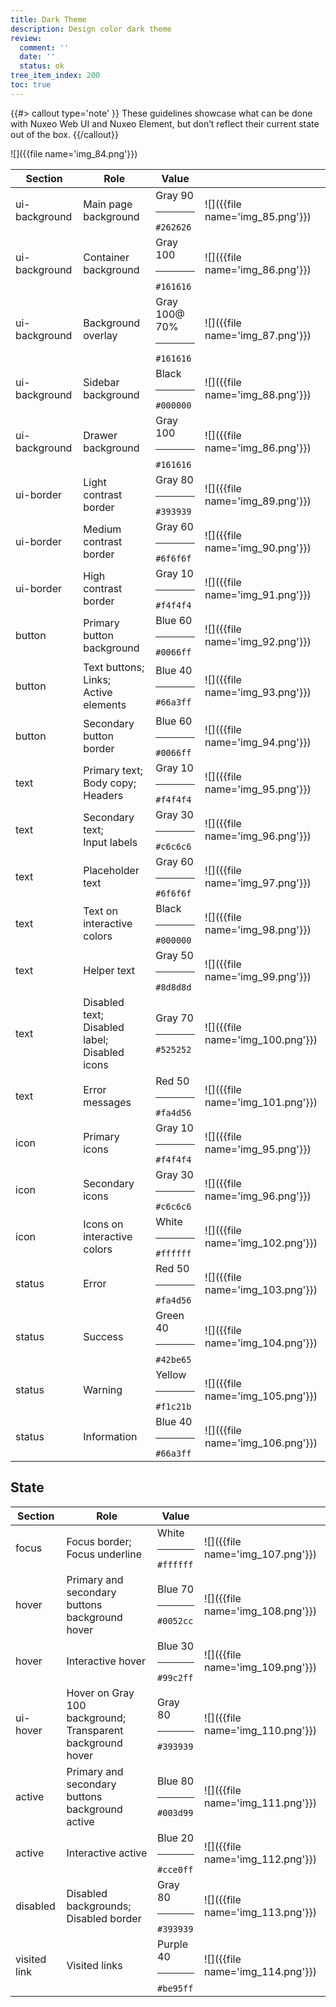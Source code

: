 ```yaml
---
title: Dark Theme
description: Design color dark theme
review:
  comment: ''
  date: ''
  status: ok
tree_item_index: 200
toc: true
---
```


{{#> callout type='note' }}
These guidelines showcase what can be done with Nuxeo Web UI and Nuxeo Element, but don’t reflect their current state out of the box.
{{/callout}}

![]({{file name='img_84.png'}})

| Section       | Role                                                | Value                      |                                  |
| ------------- | --------------------------------------------------- | -------------------------- | -------------------------------- |
| ui-background | Main page background                                | Gray 90<hr>`#262626`       | ![]({{file name='img_85.png'}})  |
| ui-background | Container background                                | Gray 100<hr>`#161616`      | ![]({{file name='img_86.png'}})  |
| ui-background | Background overlay                                  | Gray 100@ 70%<hr>`#161616` | ![]({{file name='img_87.png'}})  |
| ui-background | Sidebar background                                  | Black<hr>`#000000`         | ![]({{file name='img_88.png'}})  |
| ui-background | Drawer background                                   | Gray 100<hr>`#161616`      | ![]({{file name='img_86.png'}})  |
| ui-border     | Light contrast border                               | Gray 80<hr>`#393939`       | ![]({{file name='img_89.png'}})  |
| ui-border     | Medium contrast border                              | Gray 60<hr>`#6f6f6f`       | ![]({{file name='img_90.png'}})  |
| ui-border     | High contrast border                                | Gray 10<hr>`#f4f4f4`       | ![]({{file name='img_91.png'}})  |
| button        | Primary button background                           | Blue 60<hr>`#0066ff`       | ![]({{file name='img_92.png'}})  |
| button        | Text buttons;<br>Links;<br>Active elements          | Blue 40<hr>`#66a3ff`       | ![]({{file name='img_93.png'}})  |
| button        | Secondary button border                             | Blue 60<hr>`#0066ff`       | ![]({{file name='img_94.png'}})  |
| text          | Primary text;<br>Body copy;<br>Headers              | Gray 10<hr>`#f4f4f4`       | ![]({{file name='img_95.png'}})  |
| text          | Secondary text;<br>Input labels                     | Gray 30<hr>`#c6c6c6`       | ![]({{file name='img_96.png'}})  |
| text          | Placeholder text                                    | Gray 60<hr>`#6f6f6f`       | ![]({{file name='img_97.png'}})  |
| text          | Text on interactive colors                          | Black<hr>`#000000`         | ![]({{file name='img_98.png'}})  |
| text          | Helper text                                         | Gray 50<hr>`#8d8d8d`       | ![]({{file name='img_99.png'}})  |
| text          | Disabled text;<br>Disabled label;<br>Disabled icons | Gray 70<hr>`#525252`       | ![]({{file name='img_100.png'}}) |
| text          | Error messages                                      | Red 50<hr>`#fa4d56`        | ![]({{file name='img_101.png'}}) |
| icon          | Primary icons                                       | Gray 10<hr>`#f4f4f4`       | ![]({{file name='img_95.png'}})  |
| icon          | Secondary icons                                     | Gray 30<hr>`#c6c6c6`       | ![]({{file name='img_96.png'}})  |
| icon          | Icons on interactive colors                         | White<hr>`#ffffff`         | ![]({{file name='img_102.png'}}) |
| status        | Error                                               | Red 50<hr>`#fa4d56`        | ![]({{file name='img_103.png'}}) |
| status        | Success                                             | Green 40<hr>`#42be65`      | ![]({{file name='img_104.png'}}) |
| status        | Warning                                             | Yellow<hr>`#f1c21b`        | ![]({{file name='img_105.png'}}) |
| status        | Information                                         | Blue 40<hr>`#66a3ff`       | ![]({{file name='img_106.png'}}) |

## State

| Section      | Role                                                           | Value                  |                                  |
| ------------ | -------------------------------------------------------------- | ---------------------- | -------------------------------- |
| focus        | Focus border;<br>Focus underline                               | White<hr>`#ffffff`     | ![]({{file name='img_107.png'}}) |
| hover        | Primary and secondary buttons background hover                 | Blue 70<hr>`#0052cc`   | ![]({{file name='img_108.png'}}) |
| hover        | Interactive hover                                              | Blue 30<hr>`#99c2ff`   | ![]({{file name='img_109.png'}}) |
| ui-hover     | Hover on Gray 100 background; <br>Transparent background hover | Gray 80<hr>`#393939`   | ![]({{file name='img_110.png'}}) |
| active       | Primary and secondary buttons background active                | Blue 80<hr>`#003d99`   | ![]({{file name='img_111.png'}}) |
| active       | Interactive active                                             | Blue 20<hr>`#cce0ff`   | ![]({{file name='img_112.png'}}) |
| disabled     | Disabled backgrounds;<br>Disabled border                       | Gray 80<hr>`#393939`   | ![]({{file name='img_113.png'}}) |
| visited link | Visited links                                                  | Purple 40<hr>`#be95ff` | ![]({{file name='img_114.png'}}) |
